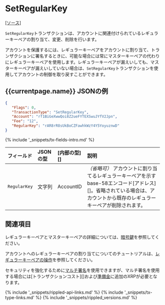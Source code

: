 # SetRegularKey

[[ソース]<br>](https://github.com/ripple/rippled/blob/4239880acb5e559446d2067f00dabb31cf102a23/src/ripple/app/transactors/SetRegularKey.cpp "Source")

`SetRegularKey`トランザクションは、アカウントに関連付けられているレギュラーキーペアの割り当て、変更、削除を行います。

アカウントを保護するには、レギュラーキーペアをアカウントに割り当て、トランザクションに署名するときに、可能な場合には常にマスターキーペアの代わりにレギュラーキーペアを使用します。レギュラーキーペアが漏えいしても、マスターキーペアが漏えいしていない場合は、`SetRegularKey`トランザクションを使用してアカウントの制御を取り戻すことができます。

## {{currentpage.name}} JSONの例

```json
{
   "Flags": 0,
   "TransactionType": "SetRegularKey",
   "Account": "rf1BiGeXwwQoi8Z2ueFYTEXSwuJYfV2Jpn",
   "Fee": "12",
   "RegularKey": "rAR8rR8sUkBoCZFawhkWzY4Y5YoyuznwD"
}
```

{% include '_snippets/tx-fields-intro.md' %}
<!--{# fix md highlighting_ #}-->

| フィールド        | JSONの型 | [内部の型][] | 説明                   |
|:-------------|:----------|:------------------|:------------------------------|
| `RegularKey` | 文字列    | AccountID         | _（省略可）_ アカウントに割り当てるレギュラーキーペアを示すbase-58エンコード[アドレス][]。省略されている場合は、アカウントから既存のレギュラーキーペアが削除されます。 |

## 関連項目

レギュラーキーペアとマスターキーペアの詳細については、[暗号鍵](cryptographic-keys.html)を参照してください。

アカウントへのレギュラーキーペアの割り当てについてのチュートリアルは、[レギュラーキーペアの操作](assign-a-regular-key-pair.html)を参照してください。

セキュリティを強化するために[マルチ署名](multi-signing.html)を使用できますが、マルチ署名を使用する場合には[トランザクションコスト][]および[準備金](reserves.html)に追加のXRPが必要となります。

<!--{# common link defs #}-->
{% include '_snippets/rippled-api-links.md' %}
{% include '_snippets/tx-type-links.md' %}
{% include '_snippets/rippled_versions.md' %}
